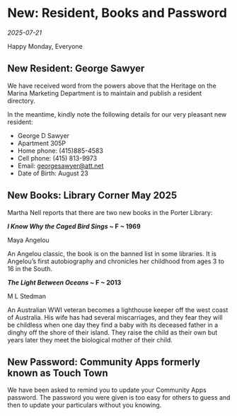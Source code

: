 # New: Resident, Books and Password

_2025-07-21_

Happy Monday, Everyone

## New Resident: George Sawyer

We have received word from the powers above that the Heritage on the Marina Marketing Department is to maintain and publish a resident directory.

In the meantime, kindly note the following details for our very pleasant new resident:

* George D Sawyer
* Apartment 305P
* Home phone: (415)885-4583
* Cell phone:  (415) 813-9973
* Email:  georgesawyer@att.net
* Date of Birth:  August 23

## New Books: Library Corner May 2025

Martha Nell reports that there are two new books in the Porter Library:

**_I Know Why the Caged Bird Sings_ ~ F ~ 1969**

Maya Angelou

An Angelou classic, the book is on the banned list in some libraries.  It is Angelou’s first autobiography and chronicles her childhood from ages 3 to 16 in the South.

**_The Light Between Oceans_ ~ F ~ 2013**

M L Stedman

An Australian WWI veteran becomes a lighthouse keeper off the west coast of Australia. His wife has had several miscarriages, and they fear they will be childless when one day they find a baby with its deceased father in a dinghy off the shore of their island. They raise the child as their own but years later they meet the biological mother of their child.

## New Password: Community Apps formerly known as Touch Town

We have been asked to remind you to update your Community Apps password. The password you were given is too easy for others to guess and then to update your particulars without you knowing.
